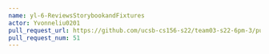```yaml
---
name: yl-6-ReviewsStorybookandFixtures
actor: Yvonneliu0201
pull_request_url: https://github.com/ucsb-cs156-s22/team03-s22-6pm-3/pull/51
pull_request_num: 51
---
```

